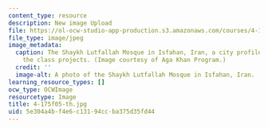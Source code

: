 ```yaml
---
content_type: resource
description: New image Upload
file: https://ol-ocw-studio-app-production.s3.amazonaws.com/courses/4-175-case-studies-in-city-form-fall-2005/5e304a4bf4e6c13194ccba375d35fd44_4-175f05-th.jpg
file_type: image/jpeg
image_metadata:
  caption: The Shaykh Lutfallah Mosque in Isfahan, Iran, a city profiled in one of
    the class projects. (Image courtesy of Aga Khan Program.)
  credit: ''
  image-alt: A photo of the Shaykh Lutfallah Mosque in Isfahan, Iran.
learning_resource_types: []
ocw_type: OCWImage
resourcetype: Image
title: 4-175f05-th.jpg
uid: 5e304a4b-f4e6-c131-94cc-ba375d35fd44
---
```

